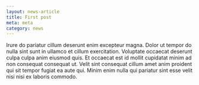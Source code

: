 ```yaml
---
layout: news-article
title: First post
meta: meta
category: news
---
```

Irure do pariatur cillum deserunt enim excepteur magna. Dolor ut tempor do nulla sint sunt in ullamco et cillum exercitation. Voluptate occaecat deserunt culpa culpa anim eiusmod quis. Et occaecat est id mollit cupidatat minim ad non consequat consequat ut. Velit sint consequat cillum amet anim proident qui sit tempor fugiat ea aute qui. Minim enim nulla qui pariatur sint esse velit nisi nisi ex laboris commodo.